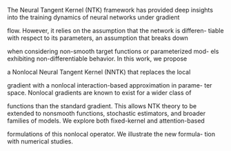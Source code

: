 The Neural Tangent Kernel (NTK) framework has provided deep
insights into the training dynamics of neural networks under gradient

flow. However, it relies on the assumption that the network is differen-
tiable with respect to its parameters, an assumption that breaks down

when considering non-smooth target functions or parameterized mod-
els exhibiting non-differentiable behavior. In this work, we propose

a Nonlocal Neural Tangent Kernel (NNTK) that replaces the local

gradient with a nonlocal interaction-based approximation in parame-
ter space. Nonlocal gradients are known to exist for a wider class of

functions than the standard gradient. This allows NTK theory to be
extended to nonsmooth functions, stochastic estimators, and broader
families of models. We explore both fixed-kernel and attention-based

formulations of this nonlocal operator. We illustrate the new formula-
tion with numerical studies.
